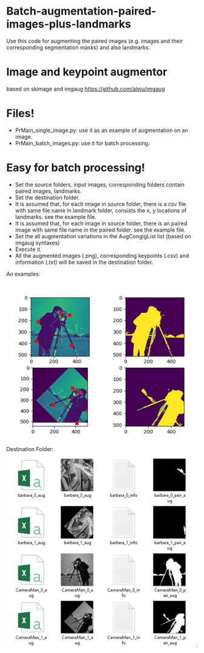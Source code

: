 # Batch-augmentation-paired-images-plus-landmarks

Use this code for augmenting the paired images (e.g. images and their corresponding segmentation masks) and also landmarks.

# Image and keypoint augmentor
based on skimage and imgaug https://github.com/aleju/imgaug

# Files!

  - PrMain_single_image.py: use it as an example of augmentation on an image.
  - PrMain_batch_images.py: use it for batch processing.
 
# Easy for batch processing!
  - Set the source folders. input images, corresponding folders contain paired images, landmarks.
  - Set the destination folder.
  - It is assumed that, for each image in source folder, there is a csv file with same file name in landmark folder, consists the x, y locations of landmarks. see the example file.
  - It is assumed that, for each image in source folder, there is an paired image with same file name in the paired folder. see the example file.
  - Set the all augmentation variations in the AugCongigList list (based on imgaug syntaxes)
  - Execute it. 
  - All the augmented images (.png), corresponding keypoints (.csv) and information (.txt) will be saved in the destination folder.
 

An examples:

![Screenshot](Example.png)


Destination Folder:

![Screenshot](ExampleDestinationFolder.png)
